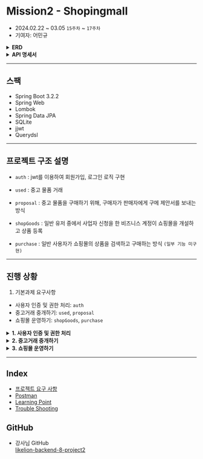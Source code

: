 # Mission2 - Shopingmall

- 2024.02.22 ~ 03.05 `15주차` ~ `17주차`
- 기여자: 어민규

<details>
<summary><strong>ERD</strong></summary>

![Static Files](image/ERD.png)
</details>

<details>
<summary><strong>API 명세서</strong></summary>

![Static Files]()
</details>

---

## 스팩

- Spring Boot 3.2.2
- Spring Web
- Lombok
- Spring Data JPA
- SQLite
- jjwt
- Querydsl

---

## 프로젝트 구조 설명

- `auth`
: jwt를 이용하여 회원가입, 로그인 로직 구현

- `used`
: 중고 물품 거래 

- `proposal`
: 중고 물품을 구매하기 위해, 구매자가 판매자에게 구메 제안서를 보내는 방식

- `shopGoods`
: 일반 유저 중에서 사업자 신청을 한 비즈니스 계정이 쇼핑몰을 개설하고 상품 등록

- `purchase`
: 일반 사용자가 쇼핑몰의 상품을 검색하고 구매하는 방식 `(일부 기능 미구현)`


---

## 진행 상황

1. 기본과제 요구사항
- 사용자 인증 및 권한 처리: `auth`
- 중고거래 중개하기: `used`, `proposal`
- 쇼핑몰 운영하기: `shopGoods`, `purchase`



<details>
<summary><strong> 1. 사용자 인증 및 권한 처리 </strong></summary>

- 요청을 보낸 사용자가 누구인지 구분할 수 있는 인증 체계가 갖춰져야 한다. `완료`
  - JWT 기반의 토큰 인증 방식이 권장된다.
  - 사용자는 별도의 클라이언트를 통해 아이디와 비밀번호를 전달한다.
  - 로그인 URL로 아이디와 비밀번호가 전달되면, 해당 내용의 정당성을 확인하여 JWT를 발급하여 클라이언트에게 반환한다.
  - 클라이언트는 이후 이 JWT를 Bearer Authentication 방식으로 제시해야 한다.


- 사용자는 회원가입이 가능하다. `완료`
  - 아이디, 비밀번호를 제공하여 회원가입이 가능하다.
  - 서비스를 이용하려면 닉네임, 이름, 연령대, 이메일, 전화번호 정보를 추가해야 한다.
  - 사용자의 프로필 이미지가 업로드 가능하다.


- 사용자의 권한이 관리되어야 한다. `완료`
  - 네 종류의 사용자가 있다. (비활성 사용자, 일반 사용자, 사업자 사용자, 관리자)
  - 최초의 회원가입시 비활성 사용자로 가입된다.
  - 비활성 사용자가 서비스를 위한 필수 정보를 추가하면 일반 사용자로 자동으로 전환된다.
  - 일반 사용자는 자신의 사업자 등록번호(가정)을 전달해 사업자 사용자로 전환신청을 할 수 있다.
    - 사업자 등록번호는 실제 형식과 일치할 필요 없다.
  - 관리자는 사업자 사용자 전환 신청 목록을 확인할 수 있다.
  - 관리자는 사업자 사용자 전환 신청을 수락 또는 거절할 수 있다.
  - 관리자는 서비스와 상관없이 고정된 사용자이다.
    - 다른 회원가입 과정을 통해 만들어진 사용자는 관리자가 될 수 없다.

</details>


<details>
<summary><strong>2. 중고거래 중개하기 </strong></summary>

- 물품 등록 `이미지 등록 로직 리팩토링 필요`
  - 일반 사용자는 중고 거래를 목적으로 물품에 대한 정보를 등록할 수 있다.
    - 제목, 설명, 대표 이미지, 최소 가격이 필요하다.
      - 대표 이미지는 반드시 함께 등록될 필요는 없다.
      - 다른 항목은 필수이다.
      - 최초로 물품이 등록될 때, 중고 물품의 상태는 **판매중** 상태가 된다.
  - 등록된 물품 정보는 비활성 사용자를 제외 누구든지 열람할 수 있다.
    - ~~등록자의 광역자치단체 단위의 지역 정보가 같이 기재된다.~~
    - 사용자의 상세 정보는 공개되지 않는다.
  - 등록된 물품 정보는 작성자가 수정, 삭제가 가능하다.
  

- 구매 제안 `완료`
  - **물품을 등록한 사용자**와 **비활성 사용자** 제외, 등록된 물품에 대하여 구매 제안을 등록할 수 있다.
  - 등록된 구매 제안은 **물품을 등록한 사용자**와 **제안을 등록한 사용자**만 조회가 가능하다.
    - **제안을 등록한 사용자**는 자신의 제안만 확인이 가능하다.
    - **물품을 등록한 사용자**는 모든 제안이 확인 가능하다.
  - **물품을 등록한 사용자**는 ****등록된 구매 제안을 수락 또는 거절할 수 있다.
    - 이때 구매 제안의 상태는 **수락** 또는 **거절**이 된다.
  - **제안을 등록한 사용자**는 자신이 등록한 제안이 수락 상태일 경우, 구매 확정을 할 수 있다.
    - 이때 구매 제안의 상태는 **확정** 상태가 된다.
    - 구매 제안이 확정될 경우, 대상 물품의 상태는 **판매 완료**가 된다.
    - 구매 제안이 확정될 경우, 확정되지 않은 다른 구매 제안의 상태는 모두 **거절**이 된다.

</details>

<details>
<summary><strong> 3. 쇼핑몰 운영하기 </strong></summary>

- 쇼핑몰 개설 `완료`
  - 일반 사용자가 사업자 사용자로 전환될 때 **준비중** 상태의 쇼핑몰이 추가된다. 사업자 사용자는 이 쇼핑몰의 주인이 된다.
  - 쇼핑몰에는 이름, 소개, 분류의 정보를 가지고 있으며, 주인은 자유롭게 수정이 가능하다.
    - 분류의 종류는 서비스 제작자에 의해 미리 정해진다. (최소 5)
  - 쇼핑몰의 이름, 소개, 분류가 전부 작성된 상태라면 쇼핑몰을 개설 신청을 할 수 있다.
  - 관리자는 개설 신청된 쇼핑몰의 목록을 확인할 수 있으며, 정보를 확인후 허가 또는 불허 할 수 있다.
    - 불허 할 경우 그 이유를 함께 작성해야 한다.
    - 불허된 이유를 쇼핑몰의 주인이 확인할 수 있어야 한다.
  - 개설이 허가된 쇼핑몰을 **오픈** 상태가 된다.
  - 쇼핑몰 주인은 사유를 작성하여 쇼핑몰 폐쇄 요청을 할 수 있다.
    - 관리자는 쇼핑몰 폐쇄 요청을 확인 후 수락할 수 있다.


- 쇼핑몰 관리 `완료`
  - 쇼핑몰 주인은 쇼핑몰에 상품을 등록할 수 있다.
    - 필수적인 정보는 상품 이름, 상품 이미지, 상품 설명, 상품 가격, 상품 재고가 있다.
  - 쇼핑몰 주인은 등록한 상품을 수정할 수 있다.
  - 쇼핑몰 주인은 등록한 상품을 삭제할 수 있다.


- 쇼핑몰 조회 `완료`
  - 비활성 사용자를 제외한 사용자는 쇼핑몰을 조회할 수 있다.
    - 조건 없이 조회할 경우, 가장 최근에 거래가 있었던 쇼핑몰 순서로 조회된다.
    - 이름, 쇼핑몰 분류를 조건으로 쇼핑몰을 검색할 수 있다. 


- 쇼핑몰 상품 검색 `미구현`
  - 비활성 사용자를 제외한 사용자는 쇼핑몰의 상품을 검색할 수 있다.
    - 이름, 가격 범위를 기준으로 상품을 검색할 수 있다. 
    - 조회되는 상품이 등록된 쇼핑몰에 대한 정보가 함께 제공되어야 한다.


- 쇼핑몰 상품 구매 `미구현`
  - 비활성 사용자를 제외한 사용자는 쇼핑몰의 상품을 구매할 수 있다.
    - 상품과 구매 수량을 기준으로 구매 요청을 할 수 있다.
    - 구매 요청 후 사용자는 구매에 필요한 금액을 전달한다고 가정한다.
    - 주인이 전달된 금액을 확인하면 구매 요청을 수락할 수 있다.
    - 구매 요청이 수락되면, 상품 재고가 자동으로 갱신된다. 이후엔 구매 취소가 불가능하다.
    - 구매 요청이 수락되기 전에는 구매 요청을 취소할 수 있다.

</details>

---

## Index

- [프로젝트 요구 사항](md/ProjectGuide.md)
- [Postman](shoppingmall.postman_collection.json)
- [Learning Point](md/LearningPoint.md)
- [Trouble Shooting](md/TroubleShooting.md)

## GitHub

- 강사님 GitHub  
[likelion-backend-8-project2](https://github.com/edujeeho0/likelion-backend-8-project2)